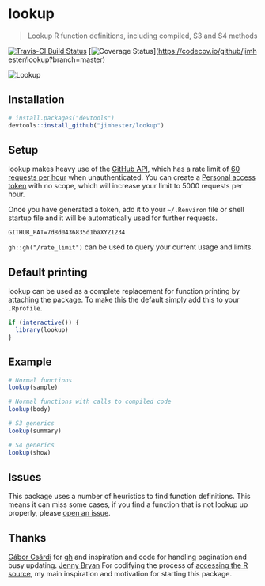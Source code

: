 # lookup

> Lookup R function definitions, including compiled, S3 and S4 methods

[![Travis-CI Build Status](https://travis-ci.org/jimhester/lookup.svg?branch=master)](https://travis-ci.org/jimhester/lookup)
[![Coverage Status](https://img.shields.io/codecov/c/github/jimhester/lookup/master.svg)](https://codecov.io/github/jimh
ester/lookup?branch=master)

![Lookup](http://i.giphy.com/l2Je66zG6mAAZxgqI.gif)

## Installation
```r
# install.packages("devtools")
devtools::install_github("jimhester/lookup")
```

## Setup

lookup makes heavy use of the [GitHub API](https://developer.github.com/v3/),
which has a rate limit of [60 requests per
hour](https://developer.github.com/v3/#rate-limiting) when unauthenticated. You
can create a [Personal access token](https://github.com/settings/tokens) with
no scope, which will increase your limit to 5000 requests per hour.

Once you have generated a token, add it to your `~/.Renviron` file or shell
startup file and it will be automatically used for further requests.
```
GITHUB_PAT=7d8d0436835d1baXYZ1234
```
`gh::gh("/rate_limit")` can be used to query your current usage and limits.

## Default printing
lookup can be used as a complete replacement for function printing by attaching
the package. To make this the default simply add this to your `.Rprofile`.
```r
if (interactive()) {
  library(lookup)
}
```

## Example
```r
# Normal functions
lookup(sample)

# Normal functions with calls to compiled code
lookup(body)

# S3 generics
lookup(summary)

# S4 generics
lookup(show)
``````

## Issues ##
This package uses a number of heuristics to find function definitions. This means it can
miss some cases, if you find a function that is not lookup up properly, please
[open an issue](https://github.com/jimhester/lookup/issues).

## Thanks ##
[Gábor Csárdi](https://github.com/gaborcsardi) for [gh](https://github.com/r-pkgs/gh) and inspiration and code for handling pagination and busy updating.
[Jenny Bryan](https://github.com/jennybc) For codifying the process of
[accessing the R source](https://github.com/jennybc/access-r-source), my main
inspiration and motivation for starting this package.
